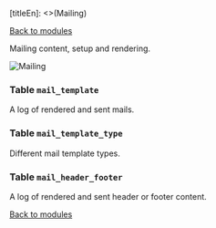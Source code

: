 [titleEn]: <>(Mailing)

[Back to modules](./../10-modules.md)

Mailing content, setup and rendering.

![Mailing](./dist/erd-shopware-core-content-mailtemplate.png)


### Table `mail_template`

A log of rendered and sent mails.


### Table `mail_template_type`

Different mail template types.


### Table `mail_header_footer`

A log of rendered and sent header or footer content.


[Back to modules](./../10-modules.md)
